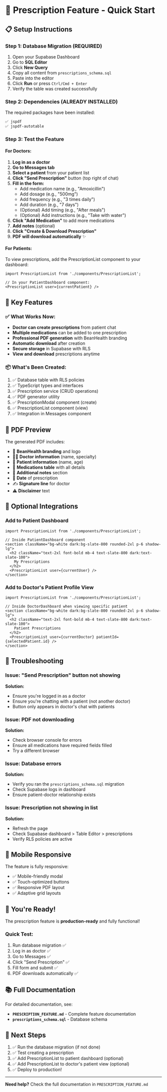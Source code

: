# 🚀 Prescription Feature - Quick Start

## 📋 Setup Instructions

### Step 1: Database Migration (REQUIRED)

1. Open your Supabase Dashboard
2. Go to **SQL Editor**
3. Click **New Query**
4. Copy all content from `prescriptions_schema.sql`
5. Paste into the editor
6. Click **Run** or press `Ctrl/Cmd + Enter`
7. Verify the table was created successfully

### Step 2: Dependencies (ALREADY INSTALLED)

The required packages have been installed:
```bash
✅ jspdf
✅ jspdf-autotable
```

### Step 3: Test the Feature

#### For Doctors:

1. **Log in as a doctor**
2. **Go to Messages tab**
3. **Select a patient** from your patient list
4. **Click "Send Prescription"** button (top right of chat)
5. **Fill in the form:**
   - Add medication name (e.g., "Amoxicillin")
   - Add dosage (e.g., "500mg")
   - Add frequency (e.g., "3 times daily")
   - Add duration (e.g., "7 days")
   - (Optional) Add timing (e.g., "After meals")
   - (Optional) Add instructions (e.g., "Take with water")
6. **Click "Add Medication"** to add more medications
7. **Add notes** (optional)
8. **Click "Create & Download Prescription"**
9. **PDF will download automatically** ✨

#### For Patients:

To view prescriptions, add the PrescriptionList component to your dashboard:

```tsx
import PrescriptionList from './components/PrescriptionList';

// In your PatientDashboard component:
<PrescriptionList user={currentPatient} />
```

## 🎯 Key Features

### ✅ What Works Now:

- **Doctor can create prescriptions** from patient chat
- **Multiple medications** can be added to one prescription
- **Professional PDF generation** with BeanHealth branding
- **Automatic download** after creation
- **Secure storage** in Supabase with RLS
- **View and download** prescriptions anytime

### 📦 What's Been Created:

1. ✅ Database table with RLS policies
2. ✅ TypeScript types and interfaces
3. ✅ Prescription service (CRUD operations)
4. ✅ PDF generator utility
5. ✅ PrescriptionModal component (create)
6. ✅ PrescriptionList component (view)
7. ✅ Integration in Messages component

## 🎨 PDF Preview

The generated PDF includes:
- 🏥 **BeanHealth branding** and logo
- 👨‍⚕️ **Doctor information** (name, specialty)
- 👤 **Patient information** (name, age)
- 💊 **Medications table** with all details
- 📝 **Additional notes** section
- 📅 **Date** of prescription
- ✍️ **Signature line** for doctor
- ⚠️ **Disclaimer** text

## 🔧 Optional Integrations

### Add to Patient Dashboard

```tsx
import PrescriptionList from './components/PrescriptionList';

// Inside PatientDashboard component
<section className="bg-white dark:bg-slate-800 rounded-2xl p-6 shadow-lg">
  <h2 className="text-2xl font-bold mb-4 text-slate-800 dark:text-slate-100">
    My Prescriptions
  </h2>
  <PrescriptionList user={currentUser} />
</section>
```

### Add to Doctor's Patient Profile View

```tsx
import PrescriptionList from './components/PrescriptionList';

// Inside DoctorDashboard when viewing specific patient
<section className="bg-white dark:bg-slate-800 rounded-2xl p-6 shadow-lg">
  <h2 className="text-2xl font-bold mb-4 text-slate-800 dark:text-slate-100">
    Patient Prescriptions
  </h2>
  <PrescriptionList user={currentDoctor} patientId={selectedPatient.id} />
</section>
```

## 🐛 Troubleshooting

### Issue: "Send Prescription" button not showing
**Solution:** 
- Ensure you're logged in as a doctor
- Ensure you're chatting with a patient (not another doctor)
- Button only appears in doctor's chat with patients

### Issue: PDF not downloading
**Solution:**
- Check browser console for errors
- Ensure all medications have required fields filled
- Try a different browser

### Issue: Database errors
**Solution:**
- Verify you ran the `prescriptions_schema.sql` migration
- Check Supabase logs in dashboard
- Ensure patient-doctor relationship exists

### Issue: Prescription not showing in list
**Solution:**
- Refresh the page
- Check Supabase dashboard > Table Editor > prescriptions
- Verify RLS policies are active

## 📱 Mobile Responsive

The feature is fully responsive:
- ✅ Mobile-friendly modal
- ✅ Touch-optimized buttons
- ✅ Responsive PDF layout
- ✅ Adaptive grid layouts

## 🎉 You're Ready!

The prescription feature is **production-ready** and fully functional!

### Quick Test:
1. Run database migration ✅
2. Log in as doctor ✅
3. Go to Messages ✅
4. Click "Send Prescription" ✅
5. Fill form and submit ✅
6. PDF downloads automatically ✅

## 📚 Full Documentation

For detailed documentation, see:
- **`PRESCRIPTION_FEATURE.md`** - Complete feature documentation
- **`prescriptions_schema.sql`** - Database schema

## 🚀 Next Steps

1. ✅ Run the database migration (if not done)
2. ✅ Test creating a prescription
3. ✅ Add PrescriptionList to patient dashboard (optional)
4. ✅ Add PrescriptionList to doctor's patient view (optional)
5. ✅ Deploy to production!

---

**Need help?** Check the full documentation in `PRESCRIPTION_FEATURE.md`
